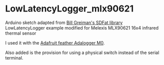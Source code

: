 # LowLatencyLogger_mlx90621
Arduino sketch adapted from [Bill Greiman's SDFat library](https://github.com/greiman/SdFat) LowLatencyLogger example modified for Melexis MLX90621 16x4 infrared thermal sensor

I used it with the [Adafruit feather Adalogger M0](https://www.adafruit.com/product/2796).

Also added is the provision for using a physical switch instead of the serial terminal.
